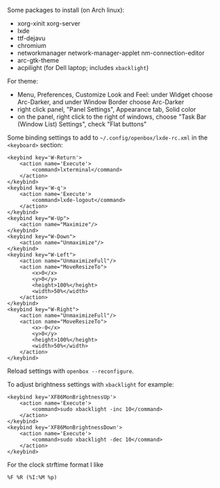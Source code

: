 Some packages to install (on Arch linux):

- xorg-xinit xorg-server
- lxde
- ttf-dejavu
- chromium
- networkmanager network-manager-applet nm-connection-editor
- arc-gtk-theme
- acpilight (for Dell laptop; includes `xbacklight`)

For theme:

- Menu, Preferences, Customize Look and Feel: under Widget choose Arc-Darker, and under Window Border choose Arc-Darker
- right click panel, "Panel Settings", Appearance tab, Solid color
- on the panel, right click to the right of windows, choose "Task Bar (Window List) Settings", check "Flat buttons"

Some binding settings to add to `~/.config/openbox/lxde-rc.xml`
in the `<keyboard>` section:

    <keybind key='W-Return'>
        <action name='Execute'>
            <command>lxterminal</command>
        </action>
    </keybind>
    <keybind key='W-q'>
        <action name='Execute'>
            <command>lxde-logout</command>
        </action>
    </keybind>
    <keybind key="W-Up">
        <action name="Maximize"/>
    </keybind>
    <keybind key="W-Down">
        <action name="Unmaximize"/>
    </keybind>
    <keybind key="W-Left">
        <action name="UnmaximizeFull"/>
        <action name="MoveResizeTo">
            <x>0</x>
            <y>0</y>
            <height>100%</height>
            <width>50%</width>
        </action>
    </keybind>
    <keybind key="W-Right">
        <action name="UnmaximizeFull"/>
        <action name="MoveResizeTo">
            <x>-0</x>
            <y>0</y>
            <height>100%</height>
            <width>50%</width>
        </action>
    </keybind>

Reload settings with `openbox --reconfigure`.

To adjust brightness settings with `xbacklight` for example:

    <keybind key='XF86MonBrightnessUp'>
        <action name='Execute'>
            <command>sudo xbacklight -inc 10</command>
        </action>
    </keybind>
    <keybind key='XF86MonBrightnessDown'>
        <action name='Execute'>
            <command>sudo xbacklight -dec 10</command>
        </action>
    </keybind>

For the clock strftime format I like

    %F %R (%I:%M %p)
